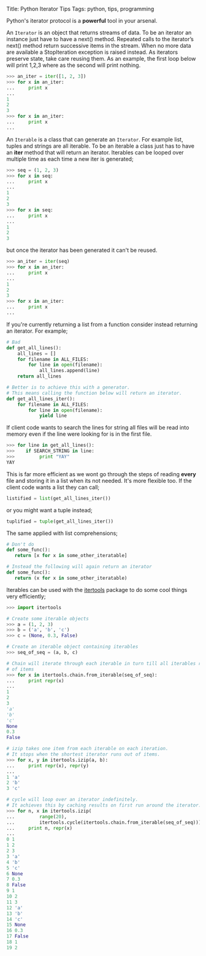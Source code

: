 Title: Python Iterator Tips
Tags: python, tips, programming

Python's iterator protocol is a **powerful** tool in your arsenal.

An `Iterator` is an object that returns streams of data.
To be an iterator an instance just have to have a next() method.
Repeated calls to the iterator’s next() method return successive items in the
stream. When no more data are available a StopIteration exception is
raised instead.
As iterators preserve state, take care reusing them.
As an example, the first loop below will print 1,2,3 where as the second 
will print nothing.

```python
>>> an_iter = iter([1, 2, 3])
>>> for x in an_iter:
...     print x
...
1
2
3
>>> for x in an_iter:
...     print x
...
```


An `Iterable` is a class that can generate an `Iterator`. For example 
list, tuples and strings are all iterable. To be an iterable a class
just has to have an __iter__ method that will return an iterator.
Iterables can be looped over multiple time as each time a new iter is generated;
```python
>>> seq = (1, 2, 3)
>>> for x in seq:
...     print x
...
1
2
3
>>> for x in seq:
...     print x
...
1
2
3
```
but once the iterator has been generated it can't be reused.
```python
>>> an_iter = iter(seq)
>>> for x in an_iter:
...     print x
...
1
2
3
>>> for x in an_iter:
...     print x
...
```



If you're currently returning a list from a function consider instead
returning an iterator.  For example;

```python
# Bad
def get_all_lines():
    all_lines = []
    for filename in ALL_FILES:
        for line in open(filename):
            all_lines.append(line)
    return all_lines

# Better is to achieve this with a generator.
# This means calling the function below will return an iterator.
def get_all_lines_iter():
    for filename in ALL_FILES:
        for line in open(filename):
            yield line
```


If client code wants to search the lines for string all files will be read
into memory even if the line were looking for is in the first file.

```python
>>> for line in get_all_lines():
>>>    if SEARCH_STRING in line:
>>>         print "YAY"
YAY
```

This is far more efficient as we wont go through the steps of reading
**every** file and storing it in a list when its not needed.
It's more flexible too. If the client code wants a list they can call;

```python
listified = list(get_all_lines_iter())
```

or you might want a tuple instead;
```python
tuplified = tuple(get_all_lines_iter())
```

The same applied with list comprehensions;

```python
# Don't do
def some_func():
   return [x for x in some_other_iteratable]

# Instead the following will again return an iterator
def some_func():
   return (x for x in some_other_iteratable)
```

Iterables can be used with the
[itertools](https://docs.python.org/2/library/itertools.html) package to do
some cool things very efficiently;

```python
>>> import itertools

# Create some iterable objects
>>> a = (1, 2, 3)
>>> b = ('a', 'b', 'c')
>>> c = (None, 0.3, False)

# Create an iterable object containing iterables
>>> seq_of_seq = (a, b, c)

# Chain will iterate through each iterable in turn till all iterables run out
# of items
>>> for x in itertools.chain.from_iterable(seq_of_seq):
...     print repr(x)
...
1
2
3
'a'
'b'
'c'
None
0.3
False

# izip takes one item from each iterable on each iteration.
# It stops when the shortest iterator runs out of items.
>>> for x, y in itertools.izip(a, b):
...     print repr(x), repr(y)
...
1 'a'
2 'b'
3 'c'

# cycle will loop over an iterator indefinitely.
# It achieves this by caching results on first run around the iterator.
>>> for n, x in itertools.izip(
...         range(20),
...         itertools.cycle(itertools.chain.from_iterable(seq_of_seq))):
...     print n, repr(x)
...
0 1
1 2
2 3
3 'a'
4 'b'
5 'c'
6 None
7 0.3
8 False
9 1
10 2
11 3
12 'a'
13 'b'
14 'c'
15 None
16 0.3
17 False
18 1
19 2
```
